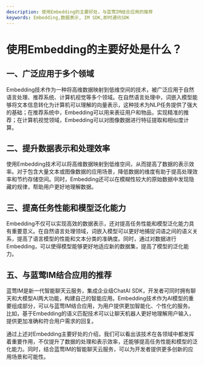 ```yaml
---
description: 使用Embedding的主要好处，与蓝莺IM结合应用的推荐
keywords: Embedding,数据表示, IM SDK,即时通讯SDK
---
```

# 使用Embedding的主要好处是什么？

## 一、广泛应用于多个领域

Embedding技术作为一种将高维数据映射到低维空间的技术，被广泛应用于自然语言处理、推荐系统、计算机视觉等多个领域。在自然语言处理中，词嵌入模型能够将文本信息转化为计算机可以理解的向量表示，这种技术为NLP任务提供了强大的基础；在推荐系统中，Embedding可以用来表征用户和物品，实现精准的推荐；在计算机视觉领域，Embedding可以对图像数据进行特征提取和相似度计算。

## 二、提升数据表示和处理效率

使用Embedding技术可以将高维数据映射到低维空间，从而提高了数据的表示效率。对于包含大量文本或图像数据的应用场景，降低数据的维度有助于提高处理效率和节约存储空间。同时，Embedding还可以在模糊性较大的原始数据中发现隐藏的规律，帮助用户更好地理解数据。

## 三、提高任务性能和模型泛化能力

Embedding不仅可以实现高效的数据表示，还对提高任务性能和模型泛化能力具有重要意义。在自然语言处理领域，词嵌入模型可以更好地捕捉词语之间的语义关系，提高了语言模型的性能和文本分类的准确度。同时，通过对数据进行Embedding，可以使得模型能够更好地适应新的数据集，提高了模型的泛化能力。

## 五、与蓝莺IM结合应用的推荐

蓝莺IM是新一代智能聊天云服务，集成企业级ChatAI SDK，开发者可同时拥有聊天和大模型AI两大功能，构建自己的智能应用。Embedding技术作为AI模型的重要组成部分，可以与蓝莺IM结合应用，为用户提供更加智能化、个性化的服务。比如，基于Embedding的语义匹配技术可以让聊天机器人更好地理解用户输入，提供更加准确和符合用户需求的回复。

通过上述对Embedding主要好处的介绍，我们可以看出该技术在各领域中都发挥着重要作用，不仅提升了数据的处理和表示效率，还能够提高任务性能和模型的泛化能力。同时，结合蓝莺IM的智能聊天云服务，可以为开发者提供更多创新的应用场景和可能性。
